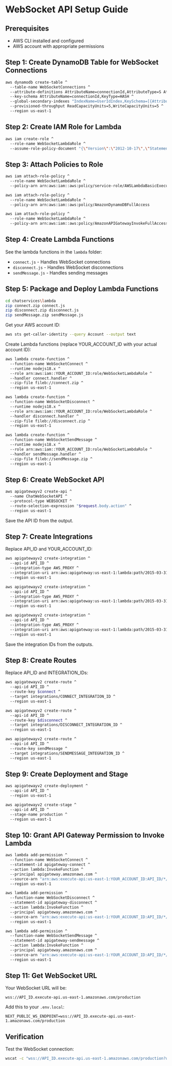 # WebSocket API Setup Guide

## Prerequisites
- AWS CLI installed and configured
- AWS account with appropriate permissions

## Step 1: Create DynamoDB Table for WebSocket Connections

```bash
aws dynamodb create-table ^
  --table-name WebSocketConnections ^
  --attribute-definitions AttributeName=connectionId,AttributeType=S AttributeName=userId,AttributeType=S ^
  --key-schema AttributeName=connectionId,KeyType=HASH ^
  --global-secondary-indexes "IndexName=UserIdIndex,KeySchema=[{AttributeName=userId,KeyType=HASH}],Projection={ProjectionType=ALL},ProvisionedThroughput={ReadCapacityUnits=5,WriteCapacityUnits=5}" ^
  --provisioned-throughput ReadCapacityUnits=5,WriteCapacityUnits=5 ^
  --region us-east-1
```

## Step 2: Create IAM Role for Lambda

```bash
aws iam create-role ^
  --role-name WebSocketLambdaRole ^
  --assume-role-policy-document "{\"Version\":\"2012-10-17\",\"Statement\":[{\"Effect\":\"Allow\",\"Principal\":{\"Service\":\"lambda.amazonaws.com\"},\"Action\":\"sts:AssumeRole\"}]}"
```

## Step 3: Attach Policies to Role

```bash
aws iam attach-role-policy ^
  --role-name WebSocketLambdaRole ^
  --policy-arn arn:aws:iam::aws:policy/service-role/AWSLambdaBasicExecutionRole

aws iam attach-role-policy ^
  --role-name WebSocketLambdaRole ^
  --policy-arn arn:aws:iam::aws:policy/AmazonDynamoDBFullAccess

aws iam attach-role-policy ^
  --role-name WebSocketLambdaRole ^
  --policy-arn arn:aws:iam::aws:policy/AmazonAPIGatewayInvokeFullAccess
```

## Step 4: Create Lambda Functions

See the lambda functions in the `lambda` folder:
- `connect.js` - Handles WebSocket connections
- `disconnect.js` - Handles WebSocket disconnections
- `sendMessage.js` - Handles sending messages

## Step 5: Package and Deploy Lambda Functions

```bash
cd chatservices\lambda
zip connect.zip connect.js
zip disconnect.zip disconnect.js
zip sendMessage.zip sendMessage.js
```

Get your AWS account ID:
```bash
aws sts get-caller-identity --query Account --output text
```

Create Lambda functions (replace YOUR_ACCOUNT_ID with your actual account ID):

```bash
aws lambda create-function ^
  --function-name WebSocketConnect ^
  --runtime nodejs18.x ^
  --role arn:aws:iam::YOUR_ACCOUNT_ID:role/WebSocketLambdaRole ^
  --handler connect.handler ^
  --zip-file fileb://connect.zip ^
  --region us-east-1

aws lambda create-function ^
  --function-name WebSocketDisconnect ^
  --runtime nodejs18.x ^
  --role arn:aws:iam::YOUR_ACCOUNT_ID:role/WebSocketLambdaRole ^
  --handler disconnect.handler ^
  --zip-file fileb://disconnect.zip ^
  --region us-east-1

aws lambda create-function ^
  --function-name WebSocketSendMessage ^
  --runtime nodejs18.x ^
  --role arn:aws:iam::YOUR_ACCOUNT_ID:role/WebSocketLambdaRole ^
  --handler sendMessage.handler ^
  --zip-file fileb://sendMessage.zip ^
  --region us-east-1
```

## Step 6: Create WebSocket API

```bash
aws apigatewayv2 create-api ^
  --name ChatWebSocketAPI ^
  --protocol-type WEBSOCKET ^
  --route-selection-expression "$request.body.action" ^
  --region us-east-1
```

Save the API ID from the output.

## Step 7: Create Integrations

Replace API_ID and YOUR_ACCOUNT_ID:

```bash
aws apigatewayv2 create-integration ^
  --api-id API_ID ^
  --integration-type AWS_PROXY ^
  --integration-uri arn:aws:apigateway:us-east-1:lambda:path/2015-03-31/functions/arn:aws:lambda:us-east-1:YOUR_ACCOUNT_ID:function:WebSocketConnect/invocations ^
  --region us-east-1

aws apigatewayv2 create-integration ^
  --api-id API_ID ^
  --integration-type AWS_PROXY ^
  --integration-uri arn:aws:apigateway:us-east-1:lambda:path/2015-03-31/functions/arn:aws:lambda:us-east-1:YOUR_ACCOUNT_ID:function:WebSocketDisconnect/invocations ^
  --region us-east-1

aws apigatewayv2 create-integration ^
  --api-id API_ID ^
  --integration-type AWS_PROXY ^
  --integration-uri arn:aws:apigateway:us-east-1:lambda:path/2015-03-31/functions/arn:aws:lambda:us-east-1:YOUR_ACCOUNT_ID:function:WebSocketSendMessage/invocations ^
  --region us-east-1
```

Save the integration IDs from the outputs.

## Step 8: Create Routes

Replace API_ID and INTEGRATION_IDs:

```bash
aws apigatewayv2 create-route ^
  --api-id API_ID ^
  --route-key $connect ^
  --target integrations/CONNECT_INTEGRATION_ID ^
  --region us-east-1

aws apigatewayv2 create-route ^
  --api-id API_ID ^
  --route-key $disconnect ^
  --target integrations/DISCONNECT_INTEGRATION_ID ^
  --region us-east-1

aws apigatewayv2 create-route ^
  --api-id API_ID ^
  --route-key sendMessage ^
  --target integrations/SENDMESSAGE_INTEGRATION_ID ^
  --region us-east-1
```

## Step 9: Create Deployment and Stage

```bash
aws apigatewayv2 create-deployment ^
  --api-id API_ID ^
  --region us-east-1

aws apigatewayv2 create-stage ^
  --api-id API_ID ^
  --stage-name production ^
  --region us-east-1
```

## Step 10: Grant API Gateway Permission to Invoke Lambda

```bash
aws lambda add-permission ^
  --function-name WebSocketConnect ^
  --statement-id apigateway-connect ^
  --action lambda:InvokeFunction ^
  --principal apigateway.amazonaws.com ^
  --source-arn "arn:aws:execute-api:us-east-1:YOUR_ACCOUNT_ID:API_ID/*/$connect" ^
  --region us-east-1

aws lambda add-permission ^
  --function-name WebSocketDisconnect ^
  --statement-id apigateway-disconnect ^
  --action lambda:InvokeFunction ^
  --principal apigateway.amazonaws.com ^
  --source-arn "arn:aws:execute-api:us-east-1:YOUR_ACCOUNT_ID:API_ID/*/$disconnect" ^
  --region us-east-1

aws lambda add-permission ^
  --function-name WebSocketSendMessage ^
  --statement-id apigateway-sendmessage ^
  --action lambda:InvokeFunction ^
  --principal apigateway.amazonaws.com ^
  --source-arn "arn:aws:execute-api:us-east-1:YOUR_ACCOUNT_ID:API_ID/*/sendMessage" ^
  --region us-east-1
```

## Step 11: Get WebSocket URL

Your WebSocket URL will be:
```
wss://API_ID.execute-api.us-east-1.amazonaws.com/production
```

Add this to your `.env.local`:
```
NEXT_PUBLIC_WS_ENDPOINT=wss://API_ID.execute-api.us-east-1.amazonaws.com/production
```

## Verification

Test the WebSocket connection:
```bash
wscat -c "wss://API_ID.execute-api.us-east-1.amazonaws.com/production?userId=testuser&groupId=testgroup"
```
